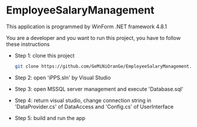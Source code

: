 # EmployeeSalaryManagement
This application is programmed by WinForm .NET framework 4.8.1

You are a developer and you want to run this project, you have to follow these instructions

* Step 1: clone this project
	```bash
	git clone https://github.com/GeMiNiOranGe/EmployeeSalaryManagement.git
	```
* Step 2: open 'iPPS.sln' by Visual Studio

* Step 3: open MSSQL server management and execute 'Database.sql'

* Step 4: return visual studio, change connection string in 'DataProvider.cs' of DataAccess and 'Config.cs' of UserInterface

* Step 5: build and run the app
